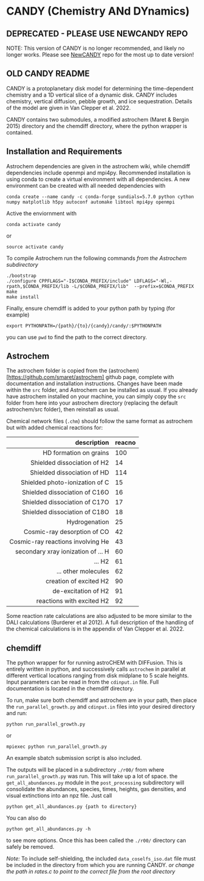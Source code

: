 # CANDY (Chemistry ANd DYnamics)

## DEPRECATED - PLEASE USE NEWCANDY REPO
NOTE: This version of CANDY is no longer recommended, and likely no longer works. Please see [NewCANDY](https://github.com/ervc/newcandy) repo for the most up to date version!

## OLD CANDY README

CANDY is a protoplanetary disk model for determining the time-dependent chemistry and a 1D vertical slice of a dynamic disk. CANDY includes chemistry, vertical diffusion, pebble growth, and ice sequestration. Details of the model are given in Van Clepper et al. 2022.

CANDY contains two submodules, a modified astrochem (Maret & Bergin 2015) directory and the chemdiff directory, where the python wrapper is contained.

## Installation and Requirements

Astrochem dependencies are given in the astrochem wiki, while chemdiff dependencies include openmpi and mpi4py. Recommended installation is using conda to create a virtual environment with all dependencies. A new environment can be created with all needed dependencies with

	conda create --name candy -c conda-forge sundials=5.7.0 python cython numpy matplotlib h5py autoconf automake libtool mpi4py openmpi

Active the enviornment with

	conda activate candy

or

	source activate candy

To compile Astrochem run the following commands *from the Astrochem subdirectory*

	./bootstrap
	./configure CPPFLAGS="-I$CONDA_PREFIX/include" LDFLAGS="-Wl,-rpath,$CONDA_PREFIX/lib -L/$CONDA_PREFIX/lib"  --prefix=$CONDA_PREFIX
	make
	make install

Finally, ensure chemdiff is added to your python path by typing (for example)

	export PYTHONPATH=/{path}/{to}/{candy}/candy/:$PYTHONPATH

you can use `pwd` to find the path to the correct directory.

## Astrochem

The astrochem folder is copied from the (astrochem)[https://github.com/smaret/astrochem] github page, complete with documentation and installation instructions. Changes have been made within the `src` folder, and Astrochem can be installed as usual. If you already have astrochem installed on your machine, you can simply copy the `src` folder from here into your astrochem directory (replacing the default astrochem/src folder), then reinstall as usual.

Chemical network files (`.chm`) should follow the same format as astrochem but with added chemical reactions for:

|description | reacno|
|------------:|:-------|
| HD formation on grains | 100 |
| Shielded dissociation of H2 | 14 |
| Shielded dissociation of HD | 114 |
| Shielded photo-ionization of C | 15 |
| Shielded dissociation of C16O | 16 |
| Shielded dissociation of C17O | 17 |
| Shielded dissociation of C18O | 18 |
| Hydrogenation | 25 |
| Cosmic-ray desorption of CO | 42 |
| Cosmic-ray reactions involving He | 43 |
| secondary xray ionization of ... H | 60 |
| ... H2 | 61 |
| ... other molecules | 62 |
| creation of excited H2 | 90 |
| de-excitation of H2 | 91 | 
| reactions with excited H2 | 92 |

Some reaction rate calculations are also adjusted to be more similar to the DALI calculations (Burderer et al 2012). A full description of the handling of the chemical calculations is in the appendix of Van Clepper et al. 2022.

## chemdiff

The python wrapper for for running astroCHEM with DIFFusion. This is entirely written in python, and successively calls `astrochem` in parallel at different vertical locations ranging from disk midplane to 5 scale heights. Input parameters can be read in from the `cdinput.in` file. Full documentation is located in the chemdiff directory.

To run, make sure both chemdiff and astrochem are in your path, then place the `run_parallel_growth.py` and `cdinput.in` files into your desired directory and run:

	python run_parallel_growth.py

or

	mpiexec python run_parallel_growth.py

An example sbatch submission script is also included.

The outputs will be placed in a subdirectory `./r00/` from where `run_parallel_growth.py` was run. This will take up a lot of space. the `get_all_abundances.py` module in the `post_processing` subdirectory will consolidate the abundances, species, times, heights, gas densities, and visual extinctions into an npz file. Just call

	python get_all_abundances.py {path to directory}

You can also do

	python get_all_abundances.py -h

to see more options. Once this has been called the `./r00/` directory can safely be removed.

*Note:* To include self-shielding, the included `data_coselfs_iso.dat` file must be included in the directory from which you are running CANDY.
*or change the path in rates.c to point to the correct file from the root directory*